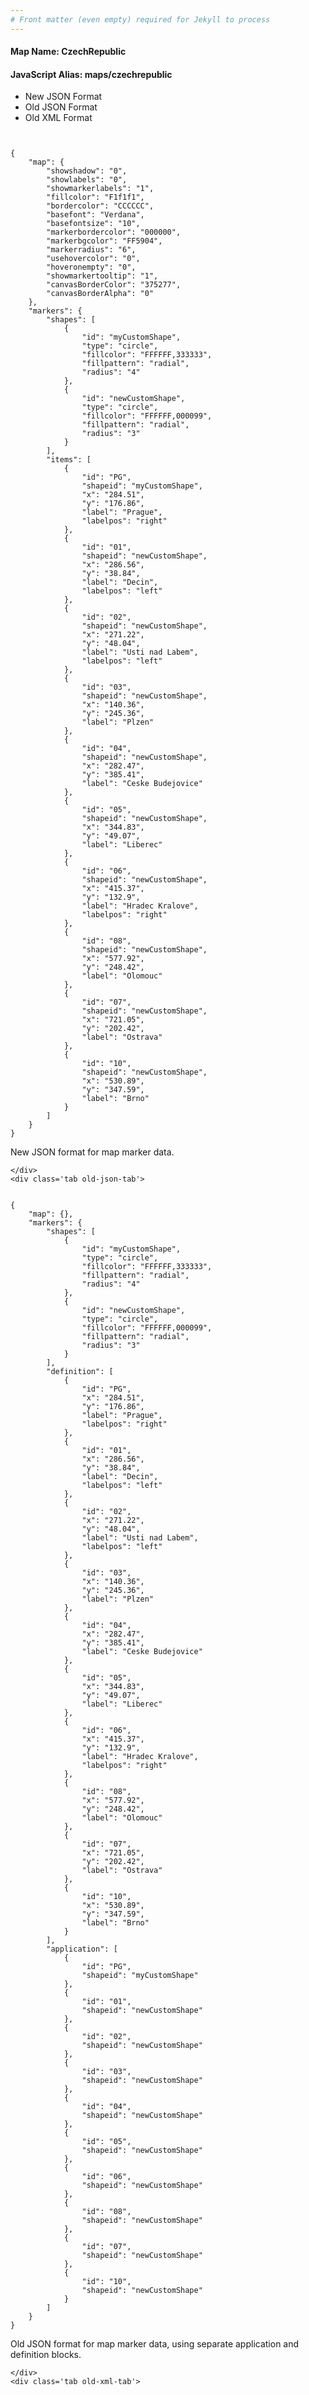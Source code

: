 ```yaml
---
# Front matter (even empty) required for Jekyll to process
---
```


#### Map Name: CzechRepublic

#### JavaScript Alias: maps/czechrepublic


<div class="code-wrapper">
<ul class='code-tabs'>
    <li class='active'>
        <a data-toggle='new-json'>New JSON Format</a>
    </li>
    <li>
        <a data-toggle='old-json'>Old JSON Format</a>
    </li>
    <li>
        <a data-toggle='old-xml'>Old XML Format</a>
    </li>
</ul>
<div class='tab-content'>
    <pre class='plain-code'></pre>
    <div class='tab new-json-tab active'>
<pre><code class="language-javascript">
{
    "map": {
        "showshadow": "0",
        "showlabels": "0",
        "showmarkerlabels": "1",
        "fillcolor": "F1f1f1",
        "bordercolor": "CCCCCC",
        "basefont": "Verdana",
        "basefontsize": "10",
        "markerbordercolor": "000000",
        "markerbgcolor": "FF5904",
        "markerradius": "6",
        "usehovercolor": "0",
        "hoveronempty": "0",
        "showmarkertooltip": "1",
        "canvasBorderColor": "375277",
        "canvasBorderAlpha": "0"
    },
    "markers": {
        "shapes": [
            {
                "id": "myCustomShape",
                "type": "circle",
                "fillcolor": "FFFFFF,333333",
                "fillpattern": "radial",
                "radius": "4"
            },
            {
                "id": "newCustomShape",
                "type": "circle",
                "fillcolor": "FFFFFF,000099",
                "fillpattern": "radial",
                "radius": "3"
            }
        ],
        "items": [
            {
                "id": "PG",
                "shapeid": "myCustomShape",
                "x": "284.51",
                "y": "176.86",
                "label": "Prague",
                "labelpos": "right"
            },
            {
                "id": "01",
                "shapeid": "newCustomShape",
                "x": "286.56",
                "y": "38.84",
                "label": "Decin",
                "labelpos": "left"
            },
            {
                "id": "02",
                "shapeid": "newCustomShape",
                "x": "271.22",
                "y": "48.04",
                "label": "Usti nad Labem",
                "labelpos": "left"
            },
            {
                "id": "03",
                "shapeid": "newCustomShape",
                "x": "140.36",
                "y": "245.36",
                "label": "Plzen"
            },
            {
                "id": "04",
                "shapeid": "newCustomShape",
                "x": "282.47",
                "y": "385.41",
                "label": "Ceske Budejovice"
            },
            {
                "id": "05",
                "shapeid": "newCustomShape",
                "x": "344.83",
                "y": "49.07",
                "label": "Liberec"
            },
            {
                "id": "06",
                "shapeid": "newCustomShape",
                "x": "415.37",
                "y": "132.9",
                "label": "Hradec Kralove",
                "labelpos": "right"
            },
            {
                "id": "08",
                "shapeid": "newCustomShape",
                "x": "577.92",
                "y": "248.42",
                "label": "Olomouc"
            },
            {
                "id": "07",
                "shapeid": "newCustomShape",
                "x": "721.05",
                "y": "202.42",
                "label": "Ostrava"
            },
            {
                "id": "10",
                "shapeid": "newCustomShape",
                "x": "530.89",
                "y": "347.59",
                "label": "Brno"
            }
        ]
    }
}
</code></pre>


<p class='text-success'>New JSON format for map marker data.</p>

    </div>
    <div class='tab old-json-tab'>
<pre><code class="language-javascript">
{
    "map": {},
    "markers": {
        "shapes": [
            {
                "id": "myCustomShape",
                "type": "circle",
                "fillcolor": "FFFFFF,333333",
                "fillpattern": "radial",
                "radius": "4"
            },
            {
                "id": "newCustomShape",
                "type": "circle",
                "fillcolor": "FFFFFF,000099",
                "fillpattern": "radial",
                "radius": "3"
            }
        ],
        "definition": [
            {
                "id": "PG",
                "x": "284.51",
                "y": "176.86",
                "label": "Prague",
                "labelpos": "right"
            },
            {
                "id": "01",
                "x": "286.56",
                "y": "38.84",
                "label": "Decin",
                "labelpos": "left"
            },
            {
                "id": "02",
                "x": "271.22",
                "y": "48.04",
                "label": "Usti nad Labem",
                "labelpos": "left"
            },
            {
                "id": "03",
                "x": "140.36",
                "y": "245.36",
                "label": "Plzen"
            },
            {
                "id": "04",
                "x": "282.47",
                "y": "385.41",
                "label": "Ceske Budejovice"
            },
            {
                "id": "05",
                "x": "344.83",
                "y": "49.07",
                "label": "Liberec"
            },
            {
                "id": "06",
                "x": "415.37",
                "y": "132.9",
                "label": "Hradec Kralove",
                "labelpos": "right"
            },
            {
                "id": "08",
                "x": "577.92",
                "y": "248.42",
                "label": "Olomouc"
            },
            {
                "id": "07",
                "x": "721.05",
                "y": "202.42",
                "label": "Ostrava"
            },
            {
                "id": "10",
                "x": "530.89",
                "y": "347.59",
                "label": "Brno"
            }
        ],
        "application": [
            {
                "id": "PG",
                "shapeid": "myCustomShape"
            },
            {
                "id": "01",
                "shapeid": "newCustomShape"
            },
            {
                "id": "02",
                "shapeid": "newCustomShape"
            },
            {
                "id": "03",
                "shapeid": "newCustomShape"
            },
            {
                "id": "04",
                "shapeid": "newCustomShape"
            },
            {
                "id": "05",
                "shapeid": "newCustomShape"
            },
            {
                "id": "06",
                "shapeid": "newCustomShape"
            },
            {
                "id": "08",
                "shapeid": "newCustomShape"
            },
            {
                "id": "07",
                "shapeid": "newCustomShape"
            },
            {
                "id": "10",
                "shapeid": "newCustomShape"
            }
        ]
    }
}
</code></pre>


<p class='text-success'>Old JSON format for map marker data, using separate application and definition blocks.</p>

    </div>
    <div class='tab old-xml-tab'>
<pre><code class="language-html">
<map>
	<markers>
	    <shapes>
		    <shape id='myCustomShape' type='circle' fillColor='FFFFFF,333333' fillPattern='radial' radius='4'/>
			 <shape id='newCustomShape' type='circle' fillColor='FFFFFF,000099' fillPattern='radial' radius='3'/>
		</shapes>
		<definition>
			<marker id='PG' x='284.51' y='176.86' label='Prague'  labelPos='right'  />
			<marker id='01' x='286.56' y='38.84' label='Decin' labelpos='left' />
			<marker id='02' x='271.22' y='48.04' label='Usti nad Labem' labelPos='left'  />
			<marker id='03' x='140.36' y='245.36' label='Plzen'  />
			<marker id='04' x='282.47' y='385.41' label='Ceske Budejovice'  />
			<marker id='05' x='344.83' y='49.07' label='Liberec'  />
			<marker id='06' x='415.37' y='132.9' label='Hradec Kralove' labelPos='right'  />
			<marker id='08' x='577.92' y='248.42' label='Olomouc'  />
			<marker id='07' x='721.05' y='202.42' label='Ostrava'  />
			<marker id='10' x='530.89' y='347.59' label='Brno'  />

		</definition>
		<application>
			<marker id='PG' shapeId='myCustomShape'  />
			<marker id='01' shapeId='newCustomShape'  />
			<marker id='02' shapeId='newCustomShape'  />
			<marker id='03' shapeId='newCustomShape'  />
			<marker id='04' shapeId='newCustomShape'  />
			<marker id='05' shapeId='newCustomShape'  />
			<marker id='06' shapeId='newCustomShape'  />
			<marker id='08' shapeId='newCustomShape'  />
			<marker id='07' shapeId='newCustomShape'  />
			<marker id='10' shapeId='newCustomShape'  />

		</application>
	</markers>
</map>
</code></pre>

<p class='text-success'>Old XML format for map marker data, using separate application and definition blocks.</p>

</div>
</div>
</div>
